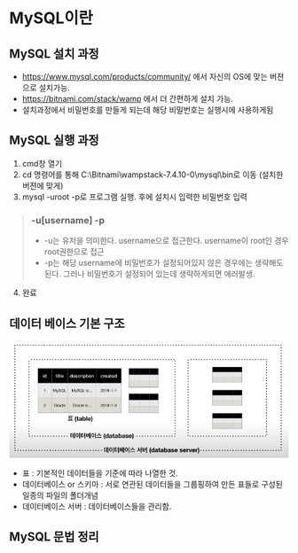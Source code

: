# MySQL이란


## MySQL 설치 과정
- https://www.mysql.com/products/community/ 에서 자신의 OS에 맞는 버젼으로 설치가능.
- https://bitnami.com/stack/wamp 에서 더 간편하게 설치 가능.
- 설치과정에서 비밀번호를 만들게 되는데 해당 비밀번호는 실행시에 사용하게됨

## MySQL 실행 과정
1) cmd창 열기
2) cd 명령어를 통해 C:\Bitnami\wampstack-7.4.10-0\mysql\bin로 이동 (설치한 버젼에 맞게)
3) mysql -uroot -p로 프로그램 실행. 후에 설치시 입력한 비밀번호 입력
> ### -u[username] -p
> - -u는 유저을 의미한다. username으로 접근한다. username이 root인 경우 root권한으로 접근
> - -p는 해당 username에 비밀번호가 설정되어있지 않은 경우에는 생략해도 된다. 그러나 비밀번호가 설정되어 있는데 생략하게되면 에러발생.
4) 완료

## 데이터 베이스 기본 구조
![Alt text](img1.jpg)
- 표 : 기본적인 데이터들을 기준에 따라 나열한 것.
- 데이터베이스 or 스키마 : 서로 연관된 데이터들을 그룹핑하여 만든 표들로 구성된 일종의 파일의 폴더개념 
- 데이터베이스 서버 : 데이터베이스들을 관리함. 
## MySQL 문법 정리



